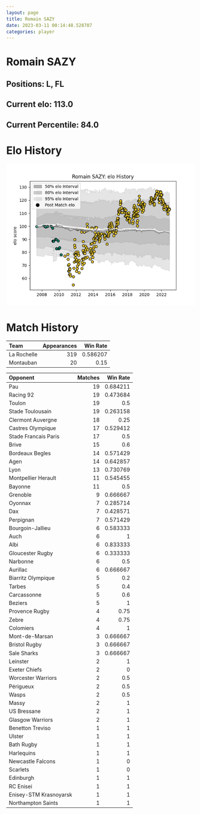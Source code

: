 ```yaml
---  
layout: page  
title: Romain SAZY  
date: 2023-03-11 00:14:48.528707  
categories: player  
---
```

# Romain SAZY

## Positions: L, FL

## Current elo: 113.0

## Current Percentile: 84.0

# Elo History


![elo history](history_RomainSAZY.png)
# Match History


| Team        |   Appearances |   Win Rate |
|:------------|--------------:|-----------:|
| La Rochelle |           319 |   0.586207 |
| Montauban   |            20 |   0.15     |

| Opponent               |   Matches |   Win Rate |
|:-----------------------|----------:|-----------:|
| Pau                    |        19 |   0.684211 |
| Racing 92              |        19 |   0.473684 |
| Toulon                 |        19 |   0.5      |
| Stade Toulousain       |        19 |   0.263158 |
| Clermont Auvergne      |        18 |   0.25     |
| Castres Olympique      |        17 |   0.529412 |
| Stade Francais Paris   |        17 |   0.5      |
| Brive                  |        15 |   0.6      |
| Bordeaux Begles        |        14 |   0.571429 |
| Agen                   |        14 |   0.642857 |
| Lyon                   |        13 |   0.730769 |
| Montpellier Herault    |        11 |   0.545455 |
| Bayonne                |        11 |   0.5      |
| Grenoble               |         9 |   0.666667 |
| Oyonnax                |         7 |   0.285714 |
| Dax                    |         7 |   0.428571 |
| Perpignan              |         7 |   0.571429 |
| Bourgoin-Jallieu       |         6 |   0.583333 |
| Auch                   |         6 |   1        |
| Albi                   |         6 |   0.833333 |
| Gloucester Rugby       |         6 |   0.333333 |
| Narbonne               |         6 |   0.5      |
| Aurillac               |         6 |   0.666667 |
| Biarritz Olympique     |         5 |   0.2      |
| Tarbes                 |         5 |   0.4      |
| Carcassonne            |         5 |   0.6      |
| Beziers                |         5 |   1        |
| Provence Rugby         |         4 |   0.75     |
| Zebre                  |         4 |   0.75     |
| Colomiers              |         4 |   1        |
| Mont-de-Marsan         |         3 |   0.666667 |
| Bristol Rugby          |         3 |   0.666667 |
| Sale Sharks            |         3 |   0.666667 |
| Leinster               |         2 |   1        |
| Exeter Chiefs          |         2 |   0        |
| Worcester Warriors     |         2 |   0.5      |
| Périgueux              |         2 |   0.5      |
| Wasps                  |         2 |   0.5      |
| Massy                  |         2 |   1        |
| US Bressane            |         2 |   1        |
| Glasgow Warriors       |         2 |   1        |
| Benetton Treviso       |         1 |   1        |
| Ulster                 |         1 |   1        |
| Bath Rugby             |         1 |   1        |
| Harlequins             |         1 |   1        |
| Newcastle Falcons      |         1 |   0        |
| Scarlets               |         1 |   0        |
| Edinburgh              |         1 |   1        |
| RC Enisei              |         1 |   1        |
| Enisey-STM Krasnoyarsk |         1 |   1        |
| Northampton Saints     |         1 |   1        |